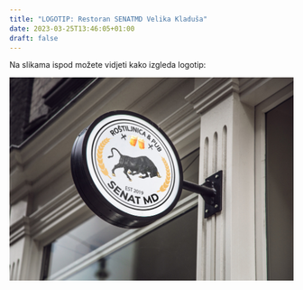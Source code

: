 ```yaml
---
title: "LOGOTIP: Restoran SENATMD Velika Kladuša"
date: 2023-03-25T13:46:05+01:00
draft: false
---
```


Na slikama ispod možete vidjeti kako izgleda logotip:

![Abstract purple artwork](project.jpg "")
